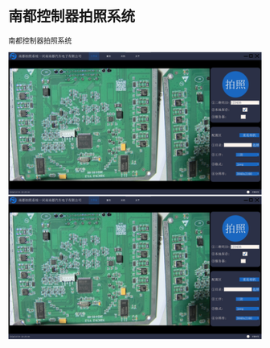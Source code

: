 # 南都控制器拍照系统
 南都控制器拍照系统

 ![南都控制器拍照系统](https://github.com/houyawei-NO1/ND-Camera/blob/main/1.png)
 ![南都控制器拍照系统](https://github.com/houyawei-NO1/ND-Camera/blob/main/2.png)